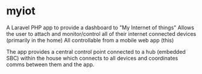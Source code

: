 # myiot
A Laravel PHP app to provide a dashboard to "My Internet of things"
Allows the user to attach and monitor/control all of their internet connected devices (primarily in the home)
All controllable from a mobile web app (this)

The app provides a central control point connected to a hub (embedded SBC) within the house which connects to all devices and coordinates comms between them and the app.
